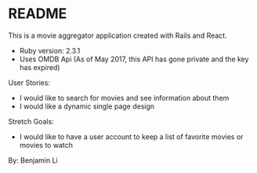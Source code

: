 # README

This is a movie aggregator application created with Rails and React.
* Ruby version: 2.3.1
* Uses OMDB Api (As of May 2017, this API has gone private and the key has expired)

User Stories:
* I would like to search for movies and see information about them
* I would like a dynamic single page design

Stretch Goals:
* I would like to have a user account to keep a list of favorite movies or movies to watch

By: Benjamin Li
